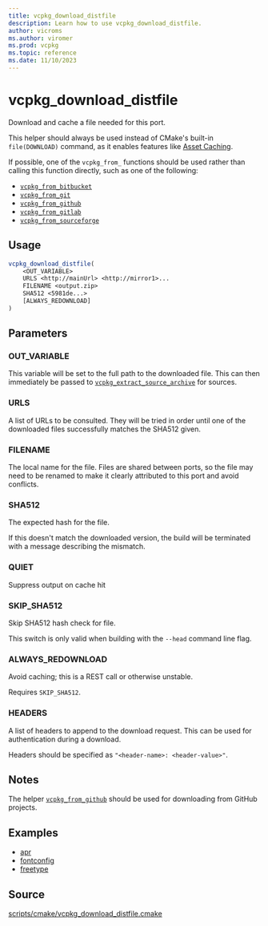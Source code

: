 ```yaml
---
title: vcpkg_download_distfile
description: Learn how to use vcpkg_download_distfile.
author: vicroms
ms.author: viromer
ms.prod: vcpkg
ms.topic: reference
ms.date: 11/10/2023
---
```

# vcpkg_download_distfile

Download and cache a file needed for this port.

This helper should always be used instead of CMake's built-in `file(DOWNLOAD)` command, as it
enables features like [Asset Caching](../../users/assetcaching.md).

If possible, one of the `vcpkg_from_` functions should be used rather than calling this function
directly, such as one of the following:

* [`vcpkg_from_bitbucket`](vcpkg_from_bitbucket.md)
* [`vcpkg_from_git`](vcpkg_from_git.md)
* [`vcpkg_from_github`](vcpkg_from_github.md)
* [`vcpkg_from_gitlab`](vcpkg_from_gitlab.md)
* [`vcpkg_from_sourceforge`](vcpkg_from_sourceforge.md)

## Usage

```cmake
vcpkg_download_distfile(
    <OUT_VARIABLE>
    URLS <http://mainUrl> <http://mirror1>...
    FILENAME <output.zip>
    SHA512 <5981de...>
    [ALWAYS_REDOWNLOAD]
)
```
## Parameters

### OUT_VARIABLE
This variable will be set to the full path to the downloaded file. This can then immediately be passed to
[`vcpkg_extract_source_archive`](vcpkg_extract_source_archive.md) for sources.

### URLS

A list of URLs to be consulted. They will be tried in order until one of the downloaded files successfully matches the
SHA512 given.

### FILENAME

The local name for the file. Files are shared between ports, so the file may need to be renamed to make it clearly
attributed to this port and avoid conflicts.

### SHA512

The expected hash for the file.

If this doesn't match the downloaded version, the build will be terminated with a message describing the mismatch.

### QUIET

Suppress output on cache hit

### SKIP_SHA512

Skip SHA512 hash check for file.

This switch is only valid when building with the `--head` command line flag.

### ALWAYS_REDOWNLOAD

Avoid caching; this is a REST call or otherwise unstable.

Requires `SKIP_SHA512`.

### HEADERS

A list of headers to append to the download request. This can be used for authentication during a download.

Headers should be specified as `"<header-name>: <header-value>"`.

## Notes

The helper [`vcpkg_from_github`](vcpkg_from_github.md) should be used for downloading from GitHub projects.

## Examples

- [apr](https://github.com/Microsoft/vcpkg/blob/master/ports/apr/portfile.cmake)
- [fontconfig](https://github.com/Microsoft/vcpkg/blob/master/ports/fontconfig/portfile.cmake)
- [freetype](https://github.com/Microsoft/vcpkg/blob/master/ports/freetype/portfile.cmake)

## Source

[scripts/cmake/vcpkg\_download\_distfile.cmake](https://github.com/Microsoft/vcpkg/blob/master/scripts/cmake/vcpkg_download_distfile.cmake)
